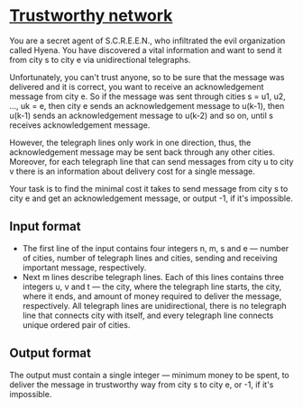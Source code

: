 # [Trustworthy network][link]

You are a secret agent of S.C.R.E.E.N., who infiltrated the evil organization called Hyena. You have discovered a vital information and want to send it from city s to city e via unidirectional telegraphs.

Unfortunately, you can't trust anyone, so to be sure that the message was delivered and it is correct, you want to receive an acknowledgement message from city e. So if the message was sent through cities s = u1, u2, ..., uk = e, then city e sends an acknowledgement message to u(k-1), then u(k-1) sends an acknowledgement message to u(k-2) and so on, until s receives acknowledgement message.

However, the telegraph lines only work in one direction, thus, the acknowledgement message may be sent back through any other cities. Moreover, for each telegraph line that can send messages from city u to city v there is an information about delivery cost for a single message.

Your task is to find the minimal cost it takes to send message from city s to city e and get an acknowledgement message, or output -1, if it's impossible.

## Input format

- The first line of the input contains four integers n, m, s and e — number of cities, number of telegraph lines and cities, sending and receiving important message, respectively.
- Next m lines describe telegraph lines. Each of this lines contains three integers u, v and t — the city, where the telegraph line starts, the city, where it ends, and amount of money required to deliver the message, respectively. All telegraph lines are unidirectional, there is no telegraph line that connects city with itself, and every telegraph line connects unique ordered pair of cities.

## Output format

The output must contain a single integer — minimum money to be spent, to deliver the message in trustworthy way from city s to city e, or -1, if it's impossible.

[link]: https://www.hackerearth.com/practice/algorithms/graphs/shortest-path-algorithms/practice-problems/algorithm/trustworthy-network/
